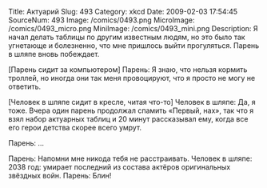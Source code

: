 Title: Актуарий 
Slug: 493 
Category: xkcd 
Date: 2009-02-03 17:54:45 
SourceNum: 493 
Image: /comics/0493.png 
MicroImage: /comics/0493_micro.png 
MiniImage: /comics/0493_mini.png 
Description: Я начал делать таблицы по другим известным людям, но это было так угнетающе и болезненно, что мне пришлось выйти прогуляться. Парень в шляпе вновь побеждает. 

[Парень сидит за компьютером]
Парень: Я знаю, что нельзя кормить троллей, но иногда они так меня провоцируют, что я просто не могу не ответить.

[Человек в шляпе сидит в кресле, читая что-то]
Человек в шляпе: Да, я тоже. Вчера один парень продолжал спамить «Первый, нах», так что я взял набор актуарных таблиц и 20 минут рассказывал ему, когда все его герои детства скорее всего умрут.

Парень: ...

Парень: Напомни мне никода тебя не расстраивать.
Человек в шляпе: 2038 год: умирает последний из состава актёров оригинальных звёздных войн.
Парень: Блин!